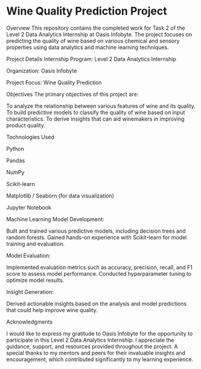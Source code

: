 # Wine Quality Prediction Project

Overview
This repository contains the completed work for Task 2 of the Level 2 Data Analytics Internship at Oasis Infobyte. The project focuses on predicting the quality of wine based on various chemical and sensory properties using data analytics and machine learning techniques.

Project Details
Internship Program: Level 2 Data Analytics Internship

Organization: Oasis Infobyte

Project Focus: Wine Quality Prediction

Objectives
The primary objectives of this project are:

To analyze the relationship between various features of wine and its quality.
To build predictive models to classify the quality of wine based on input characteristics.
To derive insights that can aid winemakers in improving product quality.

Technologies Used

Python

Pandas

NumPy

Scikit-learn

Matplotlib / Seaborn (for data visualization)

Jupyter Notebook

Machine Learning Model Development:

Built and trained various predictive models, including decision trees and random forests.
Gained hands-on experience with Scikit-learn for model training and evaluation.

Model Evaluation:

Implemented evaluation metrics such as accuracy, precision, recall, and F1 score to assess model performance.
Conducted hyperparameter tuning to optimize model results.

Insight Generation:

Derived actionable insights based on the analysis and model predictions that could help improve wine quality.

Acknowledgments

I would like to express my gratitude to Oasis Infobyte for the opportunity to participate in this Level 2 Data Analytics Internship. I appreciate the guidance, support, and resources provided throughout the project. A special thanks to my mentors and peers for their invaluable insights and encouragement, which contributed significantly to my learning experience.
